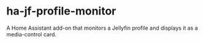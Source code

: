 # ha-jf-profile-monitor
A Home Assistant add-on that monitors a Jellyfin profile and displays it as a media-control card.

